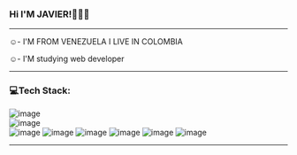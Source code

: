 ### Hi I'M JAVIER!👋💢❌
___________________________________________________________________________

☺️- I'M FROM VENEZUELA  I LIVE IN COLOMBIA 

☺️-  I'M  studying  web developer
______________________________________________________________________________   


### 💻Tech Stack:



![image](https://user-images.githubusercontent.com/126806392/222619354-bc5516a4-04c4-4fcc-8318-98de76ddb1d8.png)        
![image](https://user-images.githubusercontent.com/126806392/222619368-b2251957-9b45-42a7-81cc-31a1cfb2fdea.png)       
![image](https://user-images.githubusercontent.com/126806392/222621179-670a2bea-6cc9-4d4f-9b0c-a3fed604d9c9.png)
![image](https://user-images.githubusercontent.com/126806392/222621256-634bcd35-758c-49b7-9dc0-e835c5c421fc.png)
![image](https://user-images.githubusercontent.com/126806392/222621434-b6f44a78-8f4a-4bdc-afc0-192096823f9e.png)
![image](https://user-images.githubusercontent.com/126806392/222621461-7089b665-1679-434b-af42-cc27b3fdbf81.png)
![image](https://user-images.githubusercontent.com/126806392/222621481-af5c13b3-cb18-488c-bad4-0aa0b5d9d69a.png)
![image](https://user-images.githubusercontent.com/126806392/222621514-feaf4627-763b-4c19-ab33-b8099223448e.png)
________
